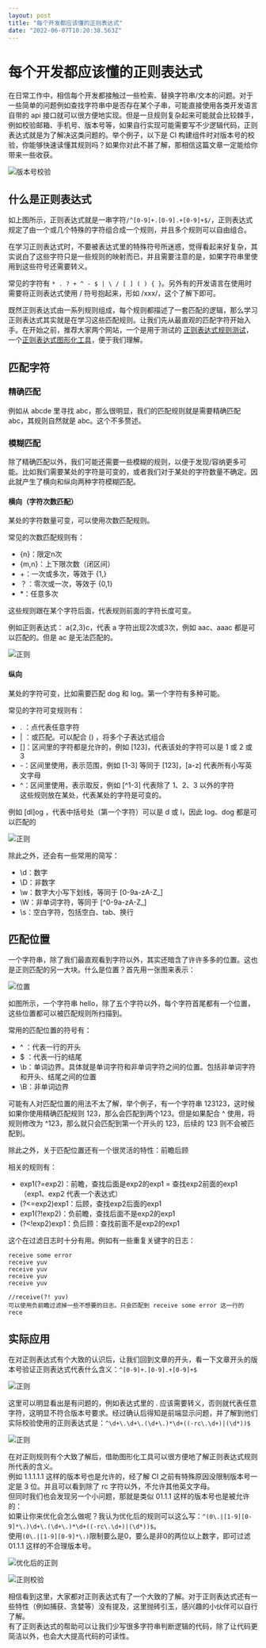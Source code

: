 ```yaml
---
layout: post
title: "每个开发都应该懂的正则表达式"
date: "2022-06-07T10:20:38.563Z"
---
```

每个开发都应该懂的正则表达式
==============

在日常工作中，相信每个开发都接触过一些检索、替换字符串/文本的问题。对于一些简单的问题例如查找字符串中是否存在某个子串，可能直接使用各类开发语言自带的 api 接口就可以很方便地实现。但是一旦规则复杂起来可能就会比较棘手，例如校验邮箱、手机号、版本号等，如果自行实现可能需要写不少逻辑代码，正则表达式就是为了解决这类问题的。举个例子，以下是 CI 构建组件时对版本号的校验，你能够快速读懂其规则吗？如果你对此不甚了解，那相信这篇文章一定能给你带来一些收获。

![版本号校验](https://img2022.cnblogs.com/blog/1751786/202206/1751786-20220607162137759-133720640.png)

什么是正则表达式
--------

如上图所示，正则表达式就是一串字符`/^[0-9]+.[0-9].+[0-9]+$/`，正则表达式规定了由一个或几个特殊的字符组合成一个规则，并且多个规则可以自由组合。

在学习正则表达式时，不要被表达式里的特殊符号所迷惑，觉得看起来好复杂，其实说白了这些字符只是一些规则的映射而已，并且需要注意的是，如果字符串里使用到这些符号还需要转义。

常见的字符有 `* . ? + ^ - $ | \ / [ ] ( ) { }`。另外有的开发语言在使用时需要将正则表达式使用 / 符号抱起来，形如 /xxx/，这个了解下即可。

既然正则表达式由一系列规则组成，每个规则都描述了一套匹配的逻辑，那么学习正则表达式其实就是在学习这些匹配规则。让我们先从最直观的匹配字符开始入手。在开始之前，推荐大家两个网站，一个是用于测试的 [正则表达式规则测试](https://tool.oschina.net/regex)，一个[正则表达式图形化工具](https://regexper.com/#)，便于我们理解。

匹配字符
----

### 精确匹配

例如从 abcde 里寻找 abc，那么很明显，我们的匹配规则就是需要精确匹配 abc，其规则自然就是 abc。这个不多赘述。

### 模糊匹配

除了精确匹配以外，我们可能还需要一些模糊的规则，以便于发现/容纳更多可能。比如我们需要某处的字符是可变的，或者我们对于某处的字符数量不确定。因此就产生了横向和纵向两种字符模糊匹配。

#### 横向（字符次数匹配）

某处的字符数量可变，可以使用次数匹配规则。

常见的次数匹配规则有：

*   {n}：限定n次
*   {m,n}：上下限次数（闭区间）
*   +：一次或多次，等效于 {1,}
*   ？：零次或一次，等效于 {0,1}
*   \*：任意多次

这些规则跟在某个字符后面，代表规则前面的字符长度可变。

例如正则表达式： a{2,3}c，代表 a 字符出现2次或3次，例如 aac、aaac 都是可以匹配的。但是 ac 是无法匹配的。

![正则](https://img2022.cnblogs.com/blog/1751786/202206/1751786-20220607162451369-1690426277.png)

#### 纵向

某处的字符可变，比如需要匹配 dog 和 log。第一个字符有多种可能。

常见的字符可变规则有：

*   . ：点代表任意字符
*   | ：或匹配。可以配合 () ，将多个子表达式组合
*   \[\]：区间里的字符都是允许的，例如 \[123\]，代表该处的字符可以是 1 或 2 或 3
*   \-：区间里使用，表示范围，例如 \[1-3\] 等同于 \[123\]，\[a-z\] 代表所有小写英文字母
*   ^：区间里使用，表示取反，例如 \[^1-3\] 代表除了 1、2、3 以外的字符  
    这些规则放在某处，代表某处的字符是可变的。

例如 \[dl\]og ，代表中括号处（第一个字符）可以是 d 或 l，因此 log、dog 都是可以匹配的

![正则](https://img2022.cnblogs.com/blog/1751786/202206/1751786-20220607162531592-966771931.png)

除此之外，还会有一些常用的简写：

*   \\d：数字
*   \\D：非数字
*   \\w：数字大小写下划线，等同于 \[0-9a-zA-Z\_\]​
*   \\W：非单词字符，等同于 \[^0-9a-zA-Z\_\]
*   \\s：空白字符，包括空白、tab、换行

匹配位置
----

一个字符串，除了我们最直观看到字符以外，其实还暗含了许许多多的位置。这也是正则匹配的另一大块。什么是位置？首先用一张图来表示：

![位置](https://img2022.cnblogs.com/blog/1751786/202206/1751786-20220607162626485-947049259.png)

如图所示，一个字符串 hello，除了五个字符以外，每个字符首尾都有一个位置，这些位置都可以被匹配规则所扫描到。

常用的匹配位置的符号有：

*   ^ ：代表一行的开头
*   $ ：代表一行的结尾
*   \\b：单词边界。具体就是单词字符和非单词字符之间的位置。包括非单词字符和开头、结尾之间的位置
*   \\B：非单词边界

可能有人对匹配位置的用法不太了解，举个例子，有一个字符串 123123，这时候如果你使用精确匹配规则 123，那么会匹配到两个123。但是如果配合 ^ 使用，将规则修改为 ^123，那么就只会匹配到第一个开头的 123，后续的 123 则不会被匹配到。

除此之外，关于匹配位置还有一个很灵活的特性：前瞻后顾

相关的规则有：

*   exp1(?=exp2)​：前瞻，查找后面是exp2的exp1 = 查找exp2前面的exp1​（exp1、exp2 代表一个表达式）
*   (?<=exp2)exp1：后顾，查找exp2后面的exp1​
*   exp1(?!exp2)：负前瞻，查找后面不是exp2的exp1​
*   (?<!exp2)exp1：负后顾：查找前面不是exp2的exp1​

这个在过滤日志时十分有用。例如有一些重复关键字的日志：

    receive some error
    receive yuv
    receive yuv
    receive yuv
    receive yuv
    
    //receive(?! yuv)
    可以使用负前瞻过滤掉一些不想要的日志。只会匹配到 receive some error 这一行的 rece
    

实际应用
----

在对正则表达式有个大致的认识后，让我们回到文章的开头，看一下文章开头的版本号验证正则表达式代表什么含义：`^[0-9]+.[0-9].+[0-9]+$`

![正则](https://img2022.cnblogs.com/blog/1751786/202206/1751786-20220607162758899-66629481.png)

这里可以明显看出是有问题的，例如表达式里的 . 应该需要转义，否则就代表任意字符，这明显不符合版本号要求。经过确认后得知是前端显示问题，并了解到他们实际校验使用的正则表达式是：`^\d+\.\d+\.(\d+\.)*\d+((-rc\.\d+)|(\d*))$`

![正则](https://img2022.cnblogs.com/blog/1751786/202206/1751786-20220607162831138-1197056065.png)

在对正则规则有个大致了解后，借助图形化工具可以很方便地了解正则表达式规则所代表的含义。  
例如 1.1.1.1.1 这样的版本号也是允许的，经了解 CI 之前有特殊原因没限制版本号一定是 3 位。并且可以看到除了 rc 字符以外，不允许其他英文字母。  
但同时我们也会发现另一个小问题，那就是类似 01.1.1 这样的版本号也是被允许的：  
如果让你来优化会怎么做呢？我认为优化后的规则可以这么写：`^(0\.|[1-9][0-9]*\.)\d+\.(\d+\.)*\d+((-rc\.\d+)|(\d*))$`。  
使用`(0\.|[1-9][0-9]*\.)`限制要么是0，要么是非0的两位以上数字，即可过滤 01.1.1 这样的不合理版本号。

![优化后的正则](https://img2022.cnblogs.com/blog/1751786/202206/1751786-20220607162925232-1750092847.png)

![正则校验](https://img2022.cnblogs.com/blog/1751786/202206/1751786-20220607162939541-23603090.png)

相信看到这里，大家都对正则表达式有了一个大致的了解。对于正则表达式还有一些特性（例如捕获、贪婪等）没有提及，这里抛砖引玉，感兴趣的小伙伴可以自行了解。  
有了正则表达式的帮助可以让我们少写很多字符串判断逻辑的代码，除了让代码更简洁以外，也会大大提高代码的可读性。